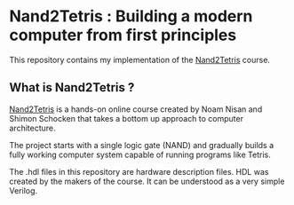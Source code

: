 # Nand2Tetris : Building a modern computer from first principles

This repository contains my implementation of the [Nand2Tetris](https://www.nand2tetris.org/) course.

## What is Nand2Tetris ?
[Nand2Tetris](https://www.nand2tetris.org/) is a hands-on online course created by Noam Nisan and Shimon Schocken that takes a bottom up approach to computer architecture.

The project starts with a single logic gate (NAND) and gradually builds a fully working computer system capable of running programs like Tetris.

The .hdl files in this repository are hardware description files. HDL was created by the makers of the course. It can be understood as a very simple Verilog.

